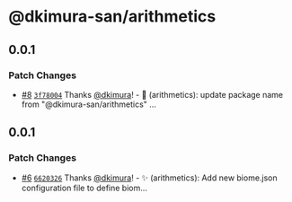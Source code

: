 # @dkimura-san/arithmetics

## 0.0.1

### Patch Changes

- [#8](https://github.com/dkimura-org/monorepo/pull/8) [`3f78004`](https://github.com/dkimura-org/monorepo/commit/3f780048a35f367cdb43a204e5793006ec4afdbe) Thanks [@dkimura](https://github.com/dkimura)! - 📝 (arithmetics): update package name from "@dkimura-san/arithmetics" …

## 0.0.1

### Patch Changes

- [#6](https://github.com/dkimura-org/monorepo/pull/6) [`6620326`](https://github.com/dkimura-org/monorepo/commit/6620326822faea9b392b7ab5d17f8b6740579a9a) Thanks [@dkimura](https://github.com/dkimura)! - ✨ (arithmetics): Add new biome.json configuration file to define biom…

